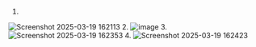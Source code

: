 1. 
![Screenshot 2025-03-19 162113](https://github.com/user-attachments/assets/a9dabb12-5dc3-4ea4-8b3b-7ea53c8a368f)
2. 
![image](https://github.com/user-attachments/assets/5c9f3752-0c29-4879-9446-e5e119c26c42)
3. 
![Screenshot 2025-03-19 162353](https://github.com/user-attachments/assets/dea39813-ed79-431b-86e1-3d4b82fc2d2f)
4. 
![Screenshot 2025-03-19 162423](https://github.com/user-attachments/assets/1ed24a5e-b1d9-42ba-ae74-911f2a9d300d)
